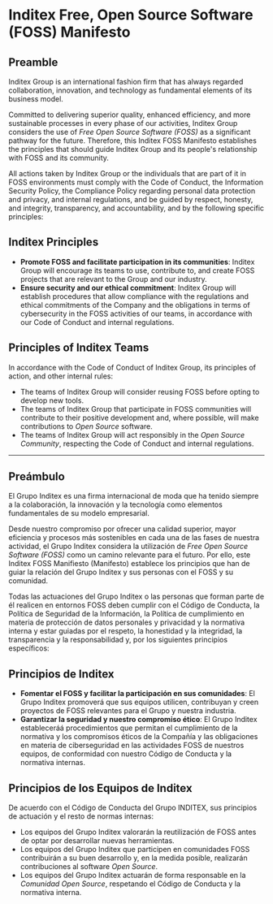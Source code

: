 # Inditex Free, Open Source Software (FOSS) Manifesto

## Preamble

Inditex Group is an international fashion firm that has always regarded collaboration, innovation, and technology as fundamental elements of its business model.

Committed to delivering superior quality, enhanced efficiency, and more sustainable processes in every phase of our activities, Inditex Group considers the use of *Free Open Source Software (FOSS)* as a significant pathway for the future. Therefore, this Inditex FOSS Manifesto establishes the principles that should guide Inditex Group and its people's relationship with FOSS and its community.

All actions taken by Inditex Group or the individuals that are part of it in FOSS environments must comply with the Code of Conduct, the Information Security Policy, the Compliance Policy regarding personal data protection and privacy, and internal regulations, and be guided by respect, honesty, and integrity, transparency, and accountability, and by the following specific principles:

## Inditex Principles

* **Promote FOSS and facilitate participation in its communities**: Inditex Group will encourage its teams to use, contribute to, and create FOSS projects that are relevant to the Group and our industry.
* **Ensure security and our ethical commitment**: Inditex Group will establish procedures that allow compliance with the regulations and ethical commitments of the Company and the obligations in terms of cybersecurity in the FOSS activities of our teams, in accordance with our Code of Conduct and internal regulations.

## Principles of Inditex Teams

In accordance with the Code of Conduct of Inditex Group, its principles of action, and other internal rules:

* The teams of Inditex Group will consider reusing FOSS before opting to develop new tools.
* The teams of Inditex Group that participate in FOSS communities will contribute to their positive development and, where possible, will make contributions to *Open Source* software.
* The teams of Inditex Group will act responsibly in the *Open Source Community*, respecting the Code of Conduct and internal regulations.

---

## Preámbulo

El Grupo Inditex es una firma internacional de moda que ha tenido siempre a la colaboración, la innovación y la tecnología como elementos fundamentales de su modelo empresarial.  

Desde nuestro compromiso por ofrecer una calidad superior, mayor eficiencia y procesos más sostenibles en cada una de las fases de nuestra actividad, el Grupo Inditex considera la utilización de *Free Open Source Software (FOSS)* como un camino relevante para el futuro. Por ello, este Inditex FOSS Manifiesto (Manifesto) establece los principios que han de guiar la relación del Grupo Inditex y sus personas con el FOSS y su comunidad.  

Todas las actuaciones del Grupo Inditex o las personas que forman parte de él realicen en entornos FOSS deben cumplir con el Código de Conducta, la Política de Seguridad de la Información, la Política de cumplimiento en materia de protección de datos personales y privacidad y la normativa interna y estar guiadas por el respeto, la honestidad y la integridad, la transparencia y la responsabilidad y, por los siguientes principios específicos:  

## Principios de Inditex

* **Fomentar el FOSS y facilitar la participación en sus comunidades**: El Grupo Inditex promoverá que sus equipos utilicen, contribuyan y creen proyectos de FOSS relevantes para el Grupo y nuestra industria.
* **Garantizar la seguridad y nuestro compromiso ético**: El Grupo Inditex estableceráá procedimientos que permitan el cumplimiento de la normativa y los compromisos éticos de la Compañía y las obligaciones en materia de ciberseguridad en las actividades FOSS de nuestros equipos, de conformidad con nuestro Código de Conducta y la normativa internas.

## Principios de los Equipos de Inditex

De acuerdo con el Código de Conducta del Grupo INDITEX, sus principios de actuación y el resto de normas internas:

* Los equipos del Grupo Inditex valorarán la reutilización de FOSS antes de optar por desarrollar nuevas herramientas.
* Los equipos del Grupo Inditex que participen en comunidades FOSS contribuirán a su buen desarrollo y, en la medida posible, realizarán contribuciones al software *Open Source*.
* Los equipos del Grupo Inditex actuarán de forma responsable en la *Comunidad Open Source*, respetando el Código de Conducta y la normativa interna.
